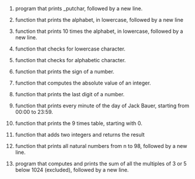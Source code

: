 1. program that prints _putchar, followed by a new line.

2. function that prints the alphabet, in lowercase, followed by a new line

3. function that prints 10 times the alphabet, in lowercase, followed by a new line.

4. function that checks for lowercase character.

5. function that checks for alphabetic character.

6. function that prints the sign of a number.

7. function that computes the absolute value of an integer.

8. function that prints the last digit of a number.

9. function that prints every minute of the day of Jack Bauer, starting from 00:00 to 23:59.

10. function that prints the 9 times table, starting with 0.

11. function that adds two integers and returns the result

12. function that prints all natural numbers from n to 98, followed by a new line.
13.  program that computes and prints the sum of all the multiples of 3 or 5 below 1024 (excluded), followed by a new line.

